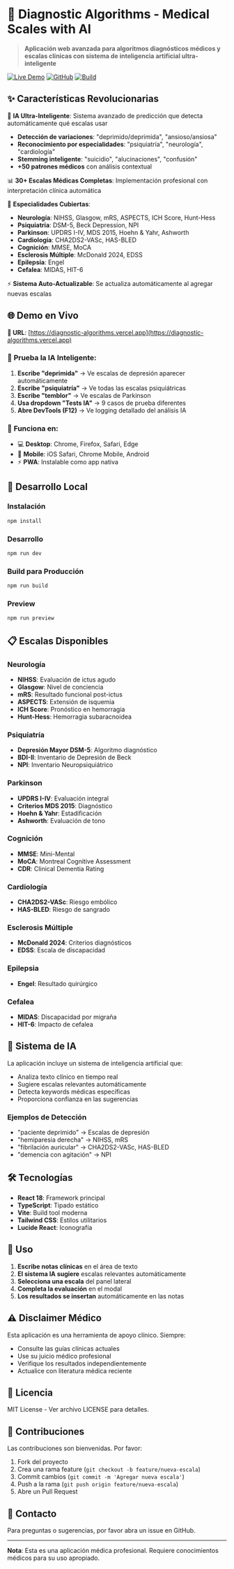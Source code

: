# 🏥 Diagnostic Algorithms - Medical Scales with AI

> **Aplicación web avanzada para algoritmos diagnósticos médicos y escalas clínicas con sistema de inteligencia artificial ultra-inteligente**

[![Live Demo](https://img.shields.io/badge/🚀%20Live%20Demo-Vercel-black?style=for-the-badge)](https://diagnostic-algorithms.vercel.app)
[![GitHub](https://img.shields.io/badge/📁%20GitHub-Repository-blue?style=for-the-badge)](https://github.com/jutopa31/diagnostic-algorithms)
[![Build](https://img.shields.io/badge/✅%20Build-Passing-green?style=for-the-badge)](#)

## ✨ **Características Revolucionarias**

🤖 **IA Ultra-Inteligente**: Sistema avanzado de predicción que detecta automáticamente qué escalas usar
- **Detección de variaciones**: "deprimido/deprimida", "ansioso/ansiosa"
- **Reconocimiento por especialidades**: "psiquiatría", "neurología", "cardiología"
- **Stemming inteligente**: "suicidio", "alucinaciones", "confusión"
- **+50 patrones médicos** con análisis contextual

📊 **30+ Escalas Médicas Completas**: Implementación profesional con interpretación clínica automática

🎯 **Especialidades Cubiertas**:
- **Neurología**: NIHSS, Glasgow, mRS, ASPECTS, ICH Score, Hunt-Hess
- **Psiquiatría**: DSM-5, Beck Depression, NPI  
- **Parkinson**: UPDRS I-IV, MDS 2015, Hoehn & Yahr, Ashworth
- **Cardiología**: CHA2DS2-VASc, HAS-BLED
- **Cognición**: MMSE, MoCA
- **Esclerosis Múltiple**: McDonald 2024, EDSS
- **Epilepsia**: Engel  
- **Cefalea**: MIDAS, HIT-6

⚡ **Sistema Auto-Actualizable**: Se actualiza automáticamente al agregar nuevas escalas

## 🌐 **Demo en Vivo**

**🚀 URL**: [https://diagnostic-algorithms.vercel.app](https://diagnostic-algorithms.vercel.app)

### 🧪 **Prueba la IA Inteligente:**
1. **Escribe "deprimida"** → Ve escalas de depresión aparecer automáticamente
2. **Escribe "psiquiatría"** → Ve todas las escalas psiquiátricas  
3. **Escribe "temblor"** → Ve escalas de Parkinson
4. **Usa dropdown "Tests IA"** → 9 casos de prueba diferentes
5. **Abre DevTools (F12)** → Ve logging detallado del análisis IA

### 📱 **Funciona en:**
- 💻 **Desktop**: Chrome, Firefox, Safari, Edge
- 📱 **Mobile**: iOS Safari, Chrome Mobile, Android
- ⚡ **PWA**: Instalable como app nativa

## 🚀 Desarrollo Local

### Instalación

```bash
npm install
```

### Desarrollo

```bash
npm run dev
```

### Build para Producción

```bash
npm run build
```

### Preview

```bash
npm run preview
```

## 📋 Escalas Disponibles

### Neurología
- **NIHSS**: Evaluación de ictus agudo
- **Glasgow**: Nivel de conciencia
- **mRS**: Resultado funcional post-ictus
- **ASPECTS**: Extensión de isquemia
- **ICH Score**: Pronóstico en hemorragia
- **Hunt-Hess**: Hemorragia subaracnoidea

### Psiquiatría
- **Depresión Mayor DSM-5**: Algoritmo diagnóstico
- **BDI-II**: Inventario de Depresión de Beck
- **NPI**: Inventario Neuropsiquiátrico

### Parkinson
- **UPDRS I-IV**: Evaluación integral
- **Criterios MDS 2015**: Diagnóstico
- **Hoehn & Yahr**: Estadificación
- **Ashworth**: Evaluación de tono

### Cognición
- **MMSE**: Mini-Mental
- **MoCA**: Montreal Cognitive Assessment
- **CDR**: Clinical Dementia Rating

### Cardiología
- **CHA2DS2-VASc**: Riesgo embólico
- **HAS-BLED**: Riesgo de sangrado

### Esclerosis Múltiple
- **McDonald 2024**: Criterios diagnósticos
- **EDSS**: Escala de discapacidad

### Epilepsia
- **Engel**: Resultado quirúrgico

### Cefalea
- **MIDAS**: Discapacidad por migraña
- **HIT-6**: Impacto de cefalea

## 🤖 Sistema de IA

La aplicación incluye un sistema de inteligencia artificial que:

- Analiza texto clínico en tiempo real
- Sugiere escalas relevantes automáticamente
- Detecta keywords médicas específicas
- Proporciona confianza en las sugerencias

### Ejemplos de Detección

- "paciente deprimido" → Escalas de depresión
- "hemiparesia derecha" → NIHSS, mRS
- "fibrilación auricular" → CHA2DS2-VASc, HAS-BLED
- "demencia con agitación" → NPI

## 🛠️ Tecnologías

- **React 18**: Framework principal
- **TypeScript**: Tipado estático
- **Vite**: Build tool moderna
- **Tailwind CSS**: Estilos utilitarios
- **Lucide React**: Iconografía

## 📖 Uso

1. **Escribe notas clínicas** en el área de texto
2. **El sistema IA sugiere** escalas relevantes automáticamente
3. **Selecciona una escala** del panel lateral
4. **Completa la evaluación** en el modal
5. **Los resultados se insertan** automáticamente en las notas

## ⚠️ Disclaimer Médico

Esta aplicación es una herramienta de apoyo clínico. Siempre:

- Consulte las guías clínicas actuales
- Use su juicio médico profesional
- Verifique los resultados independientemente
- Actualice con literatura médica reciente

## 📄 Licencia

MIT License - Ver archivo LICENSE para detalles.

## 🤝 Contribuciones

Las contribuciones son bienvenidas. Por favor:

1. Fork del proyecto
2. Crea una rama feature (`git checkout -b feature/nueva-escala`)
3. Commit cambios (`git commit -m 'Agregar nueva escala'`)
4. Push a la rama (`git push origin feature/nueva-escala`)
5. Abre un Pull Request

## 📧 Contacto

Para preguntas o sugerencias, por favor abra un issue en GitHub.

---

**Nota**: Esta es una aplicación médica profesional. Requiere conocimientos médicos para su uso apropiado.